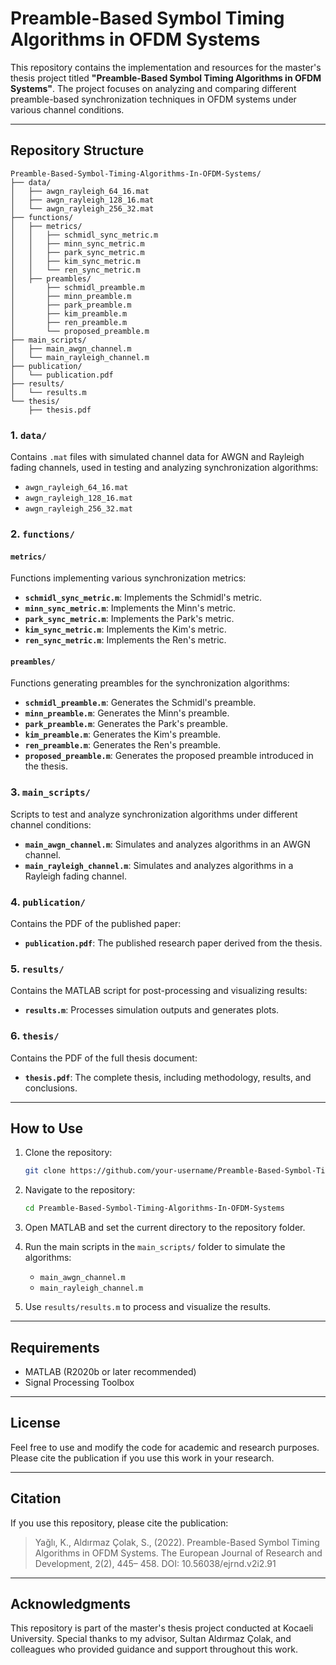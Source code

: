 # Preamble-Based Symbol Timing Algorithms in OFDM Systems

This repository contains the implementation and resources for the master's thesis project titled **"Preamble-Based Symbol Timing Algorithms in OFDM Systems"**. The project focuses on analyzing and comparing different preamble-based synchronization techniques in OFDM systems under various channel conditions.

---

## Repository Structure

```
Preamble-Based-Symbol-Timing-Algorithms-In-OFDM-Systems/
├── data/
│   ├── awgn_rayleigh_64_16.mat
│   ├── awgn_rayleigh_128_16.mat
│   └── awgn_rayleigh_256_32.mat
├── functions/
│   ├── metrics/
│   │   ├── schmidl_sync_metric.m
│   │   ├── minn_sync_metric.m
│   │   ├── park_sync_metric.m
│   │   ├── kim_sync_metric.m
│   │   └── ren_sync_metric.m
│   ├── preambles/
│       ├── schmidl_preamble.m
│       ├── minn_preamble.m
│       ├── park_preamble.m
│       ├── kim_preamble.m
│       ├── ren_preamble.m
│       └── proposed_preamble.m
├── main_scripts/
│   ├── main_awgn_channel.m
│   └── main_rayleigh_channel.m
├── publication/
│   └── publication.pdf
├── results/
│   └── results.m
└── thesis/
    ├── thesis.pdf
```

### 1. `data/`
Contains `.mat` files with simulated channel data for AWGN and Rayleigh fading channels, used in testing and analyzing synchronization algorithms:
- `awgn_rayleigh_64_16.mat`
- `awgn_rayleigh_128_16.mat`
- `awgn_rayleigh_256_32.mat`

### 2. `functions/`
#### `metrics/`
Functions implementing various synchronization metrics:
- **`schmidl_sync_metric.m`**: Implements the Schmidl's metric.
- **`minn_sync_metric.m`**: Implements the Minn's metric.
- **`park_sync_metric.m`**: Implements the Park's metric.
- **`kim_sync_metric.m`**: Implements the Kim's metric.
- **`ren_sync_metric.m`**: Implements the Ren's metric.

#### `preambles/`
Functions generating preambles for the synchronization algorithms:
- **`schmidl_preamble.m`**: Generates the Schmidl's preamble.
- **`minn_preamble.m`**: Generates the Minn's preamble.
- **`park_preamble.m`**: Generates the Park's preamble.
- **`kim_preamble.m`**: Generates the Kim's preamble.
- **`ren_preamble.m`**: Generates the Ren's preamble.
- **`proposed_preamble.m`**: Generates the proposed preamble introduced in the thesis.

### 3. `main_scripts/`
Scripts to test and analyze synchronization algorithms under different channel conditions:
- **`main_awgn_channel.m`**: Simulates and analyzes algorithms in an AWGN channel.
- **`main_rayleigh_channel.m`**: Simulates and analyzes algorithms in a Rayleigh fading channel.

### 4. `publication/`
Contains the PDF of the published paper:
- **`publication.pdf`**: The published research paper derived from the thesis.

### 5. `results/`
Contains the MATLAB script for post-processing and visualizing results:
- **`results.m`**: Processes simulation outputs and generates plots.

### 6. `thesis/`
Contains the PDF of the full thesis document:
- **`thesis.pdf`**: The complete thesis, including methodology, results, and conclusions.

---

## How to Use

1. Clone the repository:
   ```bash
   git clone https://github.com/your-username/Preamble-Based-Symbol-Timing-Algorithms-In-OFDM-Systems.git
   ```

2. Navigate to the repository:
   ```bash
   cd Preamble-Based-Symbol-Timing-Algorithms-In-OFDM-Systems
   ```

3. Open MATLAB and set the current directory to the repository folder.

4. Run the main scripts in the `main_scripts/` folder to simulate the algorithms:
   - `main_awgn_channel.m`
   - `main_rayleigh_channel.m`

5. Use `results/results.m` to process and visualize the results.

---

## Requirements

- MATLAB (R2020b or later recommended)
- Signal Processing Toolbox

---

## License
Feel free to use and modify the code for academic and research purposes. Please cite the publication if you use this work in your research.

---

## Citation
If you use this repository, please cite the publication:

> Yağlı, K., Aldırmaz Çolak, S., (2022). Preamble-Based Symbol Timing Algorithms in OFDM Systems. The European 
Journal of Research and Development, 2(2), 445– 458. DOI: 10.56038/ejrnd.v2i2.91

---

## Acknowledgments
This repository is part of the master's thesis project conducted at Kocaeli University. Special thanks to my advisor, Sultan Aldırmaz Çolak, and colleagues who provided guidance and support throughout this work.
